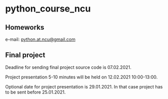 # python_course_ncu

## Homeworks

e-mail: python.at.ncu@gmail.com

## Final project

Deadline for sending final project source code is 07.02.2021.

Project presentation 5-10 minutes will be held on 12.02.2021 10:00-13:00.

Optional date for project presentation is 29.01.2021. In that case project has to be sent before 25.01.2021.
